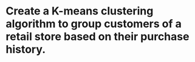 # Create a K-means clustering algorithm to group customers of a retail store based on their purchase history.
